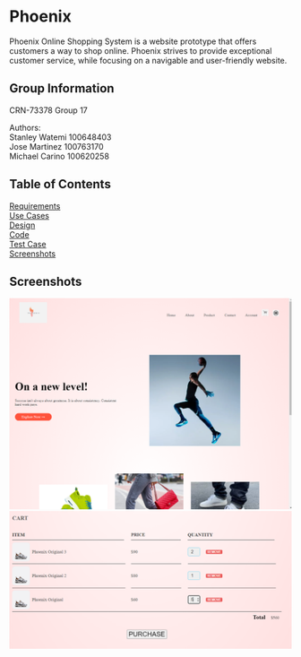 # Phoenix

Phoenix Online Shopping System is a website prototype that offers customers a way to shop online. Phoenix strives to provide exceptional customer service, while focusing on a navigable and user-friendly website.

## Group Information
CRN-73378 Group 17

Authors:\
Stanley Watemi 100648403\
Jose Martinez 100763170\
Michael Carino 100620258

## Table of Contents
[Requirements](https://github.com/Winter22SOFE2720/Group-17-Project/tree/main/Requirements)\
[Use Cases](https://github.com/Winter22SOFE2720/Group-17-Project/tree/main/Use%20Cases)\
[Design](https://github.com/Winter22SOFE2720/Group-17-Project/tree/main/Design)\
[Code](https://github.com/Winter22SOFE2720/Group-17-Project/tree/main/Code)\
[Test Case](https://github.com/Winter22SOFE2720/Group-17-Project/tree/main/Test%20Case)\
[Screenshots](https://github.com/Winter22SOFE2720/Group-17-Project/tree/main/Screenshots)

## Screenshots
![Website](https://github.com/Winter22SOFE2720/Group-17-Project/blob/main/Screenshots/website.PNG)
![Sample Cart](https://github.com/Winter22SOFE2720/Group-17-Project/blob/main/Screenshots/cart.PNG)

